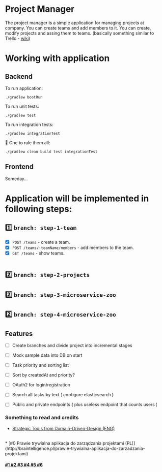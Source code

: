 # Project Manager 
The project manager is a simple application for managing projects at company. You can create teams and add members to it. You can create, modify projects and assing them to teams. (basically something similar to Trello - [wiki](https://en.wikipedia.org/wiki/Project_management_software))

# Working with application
## Backend
To run application:
```
./gradlew bootRun
```
To run unit tests:
```
./gradlew test
```
To run integration tests:
```
./gradlew integrationTest
```
💍 One to rule them all:
```
./gradlew clean build test integrationTest
```
## Frontend
Someday... 

# Application will be implemented in following steps:
## 1️⃣ `branch: step-1-team` <br>
* [x] `POST /teams` - create a team. <br>
* [x] `POST /teams/:teamName/members` - add members to the team. <br>
* [x] `GET /teams` - show teams. <br> <br>

## 2️⃣ `branch: step-2-projects` <br>

## 2️⃣ `branch: step-3-microservice-zoo` <br>
## 2️⃣ `branch: step-4-microservice-zoo` <br>



## Features
- [ ] Create branches and divide project into incremental stages 
- [ ] Mock sample data into DB on start
- [ ] Task priority and sorting list
- [ ] Sort by createdAt and priority? 
- [ ] OAuth2 for login/registration
- [ ] Search all tasks by text ( configure elasticsearch )
- [ ] Public and private endpoints ( plus useless endpoint that counts users )


### Something to read and credits
* [Strategic Tools from Domain-Driven-Design (ENG)](http://www.braintelligence.pl/the-nature-of-domain-driven-design/) 
<BR>
* [#0 Prawie trywialna aplikacja do zarządzania projektami (PL)](http://braintelligence.pl/prawie-trywialna-aplikacja-do-zarzadzania-projektami)

#### [ #1 ](https://github.com/kamranahmedse/design-patterns-for-humans)[ #2 ](https://github.com/BottegaIT/ddd-leaven-v2)[ #3 ](https://github.com/mkopylec/project-manager)[ #4 ](https://github.com/jakubnabrdalik/hentai) [ #5 ](https://github.com/heynickc/awesome-ddd)[ #6 ](https://github.com/kbastani/spring-cloud-event-sourcing-example)

